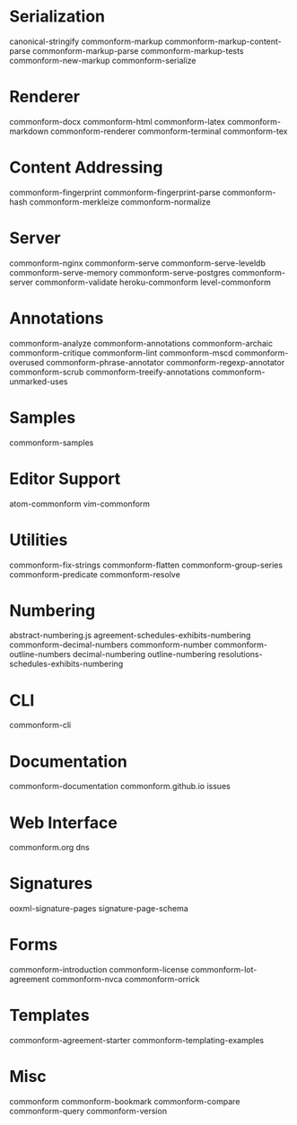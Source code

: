 # Serialization
canonical-stringify
commonform-markup
commonform-markup-content-parse
commonform-markup-parse
commonform-markup-tests
commonform-new-markup
commonform-serialize

# Renderer
commonform-docx
commonform-html
commonform-latex
commonform-markdown
commonform-renderer
commonform-terminal
commonform-tex

# Content Addressing
commonform-fingerprint
commonform-fingerprint-parse
commonform-hash
commonform-merkleize
commonform-normalize

# Server
commonform-nginx
commonform-serve
commonform-serve-leveldb
commonform-serve-memory
commonform-serve-postgres
commonform-server
commonform-validate
heroku-commonform
level-commonform

# Annotations
commonform-analyze
commonform-annotations
commonform-archaic
commonform-critique
commonform-lint
commonform-mscd
commonform-overused
commonform-phrase-annotator
commonform-regexp-annotator
commonform-scrub
commonform-treeify-annotations
commonform-unmarked-uses

# Samples
commonform-samples

# Editor Support
atom-commonform
vim-commonform

# Utilities
commonform-fix-strings
commonform-flatten
commonform-group-series
commonform-predicate
commonform-resolve

# Numbering
abstract-numbering.js
agreement-schedules-exhibits-numbering
commonform-decimal-numbers
commonform-number
commonform-outline-numbers
decimal-numbering
outline-numbering
resolutions-schedules-exhibits-numbering

# CLI
commonform-cli

# Documentation
commonform-documentation
commonform.github.io
issues

# Web Interface
commonform.org
dns

# Signatures
ooxml-signature-pages
signature-page-schema

# Forms
commonform-introduction
commonform-license
commonform-lot-agreement
commonform-nvca
commonform-orrick

# Templates
commonform-agreement-starter
commonform-templating-examples

# Misc
commonform
commonform-bookmark
commonform-compare
commonform-query
commonform-version
